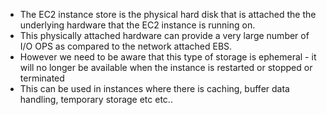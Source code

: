 - The EC2 instance store is the physical hard disk that is attached the the underlying hardware that the EC2 instance is running on. 
- This physically attached hardware can provide a very large number of I/O OPS as compared to the network attached EBS.
- However we need to be aware that this type of storage is ephemeral - it will no longer be available when the instance is restarted or stopped or terminated
- This can be used in instances where there is caching, buffer data handling, temporary storage etc etc..

